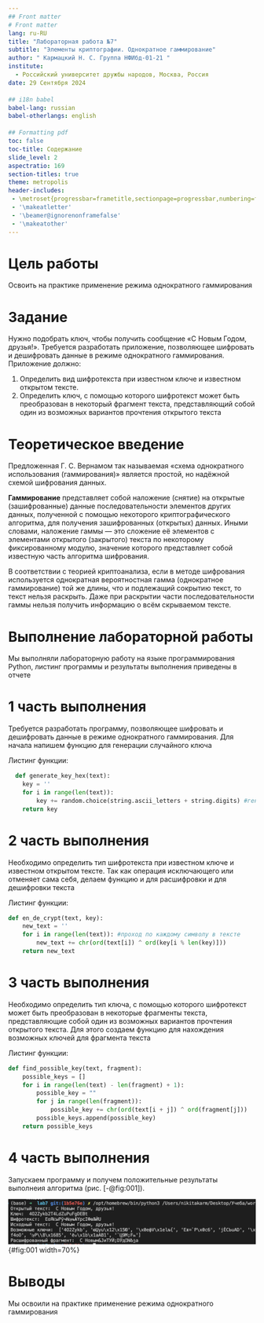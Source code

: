 ```yaml
---
## Front matter
# Front matter
lang: ru-RU
title: "Лабораторная работа №7"
subtitle: "Элементы криптографии. Однократное гаммирование"
author: " Кармацкий Н. С. Группа НФИбд-01-21 "
institute:
  - Российский университет дружбы народов, Москва, Россия
date: 29 Сентября 2024

## i18n babel
babel-lang: russian
babel-otherlangs: english

## Formatting pdf
toc: false
toc-title: Содержание
slide_level: 2
aspectratio: 169
section-titles: true
theme: metropolis
header-includes:
 - \metroset{progressbar=frametitle,sectionpage=progressbar,numbering=fraction}
 - '\makeatletter'
 - '\beamer@ignorenonframefalse'
 - '\makeatother'
---
```


# Цель работы

Освоить на практике применение режима однократного гаммирования

# Задание

Нужно подобрать ключ, чтобы получить сообщение «С Новым Годом, друзья!». Требуется разработать приложение, позволяющее шифровать и дешифровать данные в режиме однократного гаммирования. Приложение должно:

1. Определить вид шифротекста при известном ключе и известном открытом тексте.
2. Определить ключ, с помощью которого шифротекст может быть преобразован в некоторый фрагмент текста, представляющий собой один из возможных вариантов прочтения открытого текста

# Теоретическое введение

Предложенная Г. С. Вернамом так называемая «схема однократного использования (гаммирования)» является простой, но надёжной схемой шифрования данных.

**Гаммирование** представляет собой наложение (снятие) на открытые (зашифрованные) данные последовательности элементов других данных, полученной с помощью некоторого криптографического алгоритма, для получения зашифрованных (открытых) данных. Иными словами, наложение гаммы — это сложение её элементов с элементами открытого (закрытого) текста по некоторому фиксированному модулю, значение которого представляет собой известную часть алгоритма шифрования.

В соответствии с теорией криптоанализа, если в методе шифрования используется однократная вероятностная гамма (однократное гаммирование) той же длины, что и подлежащий сокрытию текст, то текст нельзя раскрыть. Даже при раскрытии части последовательности гаммы нельзя получить информацию о всём скрываемом тексте.

# Выполнение лабораторной работы

Мы выполняли лабораторную работу на языке программирования Python, листинг программы и результаты выполнения приведены в отчете

# 1 часть выполнения

Требуется разработать программу, позволяющее шифровать и дешифровать данные в режиме однократного гаммирования. Для начала напишем функцию для генерации случайного ключа

Листинг функции:

```python
  def generate_key_hex(text):
    key = ''
    for i in range(len(text)):
        key += random.choice(string.ascii_letters + string.digits) #генерация цифры для каждого символа в тексте
    return key
```

# 2 часть выполнения

Необходимо определить тип шифротекста при известном ключе и известном открытом тексте. Так как операция исключающего или отменяет сама себя, делаем функцию и для расшифровки и для дешифровки текста

Листинг функции:

```python
def en_de_crypt(text, key):
    new_text = ''
    for i in range(len(text)): #проход по каждому символу в тексте
        new_text += chr(ord(text[i]) ^ ord(key[i % len(key)]))
    return new_text
```

# 3 часть выполнения

Необходимо определить тип ключа, с помощью которого шифротекст может быть преобразован в некоторые фрагменты текста, представляющие собой один из возможных вариантов прочтения открытого текста. Для этого создаем функцию для нахождения возможных ключей для фрагмента текста

Листинг функции:

```python
def find_possible_key(text, fragment):
    possible_keys = []
    for i in range(len(text) - len(fragment) + 1):
        possible_key = ""
        for j in range(len(fragment)):
            possible_key += chr(ord(text[i + j]) ^ ord(fragment[j]))
        possible_keys.append(possible_key)
    return possible_keys
```

# 4 часть выполнения

Запускаем программу и получем положительные результаты выполнеия алгоритма (рис. [-@fig:001]).

![Результат работы программы](image/1.png){#fig:001 width=70%}

# Выводы

Мы освоили на практике применение режима однократного гаммирования
